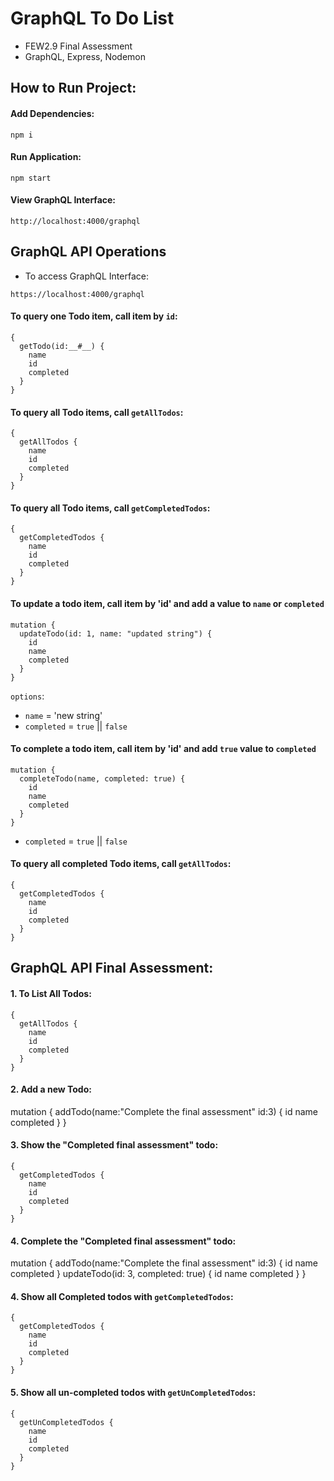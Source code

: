 # GraphQL To Do List

- FEW2.9 Final Assessment
- GraphQL, Express, Nodemon

## How to Run Project:

#### Add Dependencies:

```
npm i
```

#### Run Application:

```
npm start
```

#### View GraphQL Interface:

```
http://localhost:4000/graphql
```

## GraphQL API Operations

- To access GraphQL Interface:

```
https://localhost:4000/graphql
```

#### To query one Todo item, call item by `id`:

```
{
  getTodo(id:__#__) {
    name
    id
    completed
  }
}
```

#### To query all Todo items, call `getAllTodos`:

```
{
  getAllTodos {
    name
    id
    completed
  }
}
```

#### To query all Todo items, call `getCompletedTodos`:

```
{
  getCompletedTodos {
    name
    id
    completed
  }
}
```

#### To update a todo item, call item by 'id' and add a value to `name` or `completed`

```
mutation {
  updateTodo(id: 1, name: "updated string") {
    id
    name
    completed
  }
}
```

`options`:

- `name` = 'new string'
- `completed` = `true` || `false`

#### To complete a todo item, call item by 'id' and add `true` value to `completed`

```
mutation {
  completeTodo(name, completed: true) {
    id
    name
    completed
  }
}
```

- `completed` = `true` || `false`

#### To query all completed Todo items, call `getAllTodos`:

```
{
  getCompletedTodos {
    name
    id
    completed
  }
}
```

## GraphQL API Final Assessment:

#### 1. To List All Todos:

```
{
  getAllTodos {
    name
    id
    completed
  }
}
```

#### 2. Add a new Todo:

mutation {
addTodo(name:"Complete the final assessment" id:3) {
id
name
completed
}
}

#### 3. Show the "Completed final assessment" todo:

```
{
  getCompletedTodos {
    name
    id
    completed
  }
}
```

#### 4. Complete the "Completed final assessment" todo:

mutation {
addTodo(name:"Complete the final assessment" id:3) {
id
name
completed
}
updateTodo(id: 3, completed: true) {
id
name
completed
}
}

#### 4. Show all Completed todos with `getCompletedTodos`:

```
{
  getCompletedTodos {
    name
    id
    completed
  }
}
```

#### 5. Show all un-completed todos with `getUnCompletedTodos`:

```
{
  getUnCompletedTodos {
    name
    id
    completed
  }
}
```
